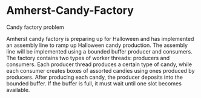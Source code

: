 # Amherst-Candy-Factory
Candy factory problem

<p>Amherst  candy  factory  is  preparing  up  for  Halloween  and  has  implemented  an 
assembly  line  to  ramp  up  Halloween  candy  production.  The  assembly  line  will  be 
implemented  using  a  bounded  buffer  producer  and  consumers.  The  factory  contains 
two  types  of  worker  threads:  producers  and  consumers.  Each  producer  thread 
produces  a  certain  type  of  candy,  while  each  consumer  creates  boxes  of  assorted 
candies  using  ones  produced  by  producers.  After  producing  each  candy,  the 
producer  deposits  into  the  bounded  buffer.  If  the  buffer  is  full,  it  must  wait  until 
one slot  becomes  available.
</p>
